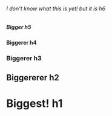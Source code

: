 ###### I don't know what this is yet! but it is h6
##### Bigger h5
#### Biggerer h4
### Biggerer h3
## Biggererer h2
# Biggest! h1
